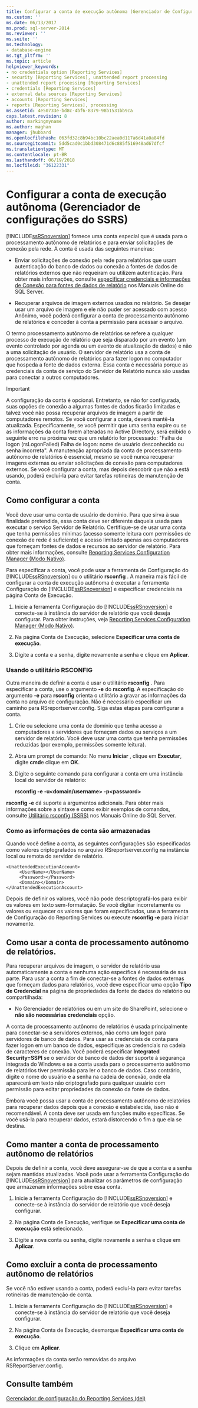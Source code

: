 ```yaml
---
title: Configurar a conta de execução autônoma (Gerenciador de Configurações do SSRS) | Microsoft Docs
ms.custom: ''
ms.date: 06/13/2017
ms.prod: sql-server-2014
ms.reviewer: ''
ms.suite: ''
ms.technology:
- database-engine
ms.tgt_pltfrm: ''
ms.topic: article
helpviewer_keywords:
- no credentials option [Reporting Services]
- security [Reporting Services], unattended report processing
- unattended report processing [Reporting Services]
- credentials [Reporting Services]
- external data sources [Reporting Services]
- accounts [Reporting Services]
- reports [Reporting Services], processing
ms.assetid: 4e50733e-bd8c-4bf6-8379-98b1531bb9ca
caps.latest.revision: 8
author: markingmyname
ms.author: maghan
manager: jhubbard
ms.openlocfilehash: 063fd32c8b94bc10bc22aea0d117a6d41a0a84fd
ms.sourcegitcommit: 5dd5cad0c1bbd308471d6c885f516948ad67dfcf
ms.translationtype: MT
ms.contentlocale: pt-BR
ms.lasthandoff: 06/19/2018
ms.locfileid: "36122331"
---
```

# <a name="configure-the-unattended-execution-account-ssrs-configuration-manager"></a>Configurar a conta de execução autônoma (Gerenciador de configurações do SSRS)
  [!INCLUDE[ssRSnoversion](../../includes/ssrsnoversion-md.md)] fornece uma conta especial que é usada para o processamento autônomo de relatórios e para enviar solicitações de conexão pela rede. A conta é usada das seguintes maneiras:  
  
-   Enviar solicitações de conexão pela rede para relatórios que usam autenticação do banco de dados ou conexão a fontes de dados de relatórios externos que não requeiram ou utilizem autenticação. Para obter mais informações, consulte [especificar credenciais e informações de Conexão para fontes de dados de relatório](../../integration-services/connection-manager/data-sources.md) nos Manuais Online do SQL Server.  
  
-   Recuperar arquivos de imagem externos usados no relatório. Se desejar usar um arquivo de imagem e ele não puder ser acessado com acesso Anônimo, você poderá configurar a conta de processamento autônomo de relatórios e conceder à conta a permissão para acessar o arquivo.  
  
 O termo processamento autônomo de relatórios se refere a qualquer processo de execução de relatório que seja disparado por um evento (um evento controlado por agenda ou um evento de atualização de dados) e não a uma solicitação de usuário. O servidor de relatório usa a conta de processamento autônomo de relatórios para fazer logon no computador que hospeda a fonte de dados externa. Essa conta é necessária porque as credenciais da conta de serviço do Servidor de Relatório nunca são usadas para conectar a outros computadores.  
  
> [!IMPORTANT]  
>  A configuração da conta é opcional. Entretanto, se não for configurada, suas opções de conexão a algumas fontes de dados ficarão limitadas e talvez você não possa recuperar arquivos de imagem a partir de computadores remotos. Se você configurar a conta, deverá mantê-la atualizada. Especificamente, se você permitir que uma senha expire ou se as informações da conta forem alteradas no Active Directory, será exibido o seguinte erro na próxima vez que um relatório for processado: "Falha de logon (rsLogonFailed) Falha de logon: nome de usuário desconhecido ou senha incorreta". A manutenção apropriada da conta de processamento autônomo de relatórios é essencial, mesmo se você nunca recuperar imagens externas ou enviar solicitações de conexão para computadores externos. Se você configurar a conta, mas depois descobrir que não a está usando, poderá excluí-la para evitar tarefas rotineiras de manutenção de conta.  
  
## <a name="how-to-configure-the-account"></a>Como configurar a conta  
 Você deve usar uma conta de usuário de domínio. Para que sirva à sua finalidade pretendida, essa conta deve ser diferente daquela usada para executar o serviço Servidor de Relatório. Certifique-se de usar uma conta que tenha permissões mínimas (acesso somente leitura com permissões de conexão de rede é suficiente) e acesso limitado apenas aos computadores que forneçam fontes de dados e recursos ao servidor de relatório. Para obter mais informações, consulte [Reporting Services Configuration Manager &#40;Modo Nativo&#41;](../../sql-server/install/reporting-services-configuration-manager-native-mode.md).  
  
 Para especificar a conta, você pode usar a ferramenta de Configuração do [!INCLUDE[ssRSnoversion](../../includes/ssrsnoversion-md.md)] ou o utilitário **rsconfig** . A maneira mais fácil de configurar a conta de execução autônoma é executar a ferramenta Configuração do [!INCLUDE[ssRSnoversion](../../includes/ssrsnoversion-md.md)] e especificar credenciais na página Conta de Execução.  
  
1.  Inicie a ferramenta Configuração do [!INCLUDE[ssRSnoversion](../../includes/ssrsnoversion-md.md)] e conecte-se à instância do servidor de relatório que você deseja configurar. Para obter instruções, veja [Reporting Services Configuration Manager &#40;Modo Nativo&#41;](../../sql-server/install/reporting-services-configuration-manager-native-mode.md).  
  
2.  Na página Conta de Execução, selecione **Especificar uma conta de execução**.  
  
3.  Digite a conta e a senha, digite novamente a senha e clique em **Aplicar**.  
  
### <a name="using-rsconfig-utility"></a>Usando o utilitário RSCONFIG  
 Outra maneira de definir a conta é usar o utilitário **rsconfig** . Para especificar a conta, use o argumento **-e** do **rsconfig**. A especificação do argumento **-e** para **rsconfig** orienta o utilitário a gravar as informações da conta no arquivo de configuração. Não é necessário especificar um caminho para RSreportserver.config. Siga estas etapas para configurar a conta.  
  
1.  Crie ou selecione uma conta de domínio que tenha acesso a computadores e servidores que forneçam dados ou serviços a um servidor de relatório. Você deve usar uma conta que tenha permissões reduzidas (por exemplo, permissões somente leitura).  
  
2.  Abra um prompt de comando: No menu **Iniciar** , clique em **Executar**, digite **cmd**e clique em **OK**.  
  
3.  Digite o seguinte comando para configurar a conta em uma instância local do servidor de relatório:  
  
     **rsconfig -e -u\<domain/username> -p\<password>**  
  
 **rsconfig -e** dá suporte a argumentos adicionais. Para obter mais informações sobre a sintaxe e como exibir exemplos de comandos, consulte [Utilitário rsconfig &#40;SSRS&#41;](../tools/rsconfig-utility-ssrs.md) nos Manuais Online do SQL Server.  
  
### <a name="how-account-information-is-stored"></a>Como as informações de conta são armazenadas  
 Quando você define a conta, as seguintes configurações são especificadas como valores criptografados no arquivo RSreportserver.config na instância local ou remota do servidor de relatório.  
  
```  
<UnattendedExecutionAccount>  
     <UserName></UserName>  
     <Password></Password>  
     <Domain></Domain>  
</UnattendedExecutionAccount>  
```  
  
 Depois de definir os valores, você não pode descriptografá-los para exibir os valores em texto sem-formatação. Se você digitar incorretamente os valores ou esquecer os valores que foram especificados, use a ferramenta de Configuração do Reporting Services ou execute **rsconfig -e** para iniciar novamente.  
  
## <a name="how-to-use-the-unattended-report-processing-account"></a>Como usar a conta de processamento autônomo de relatórios.  
 Para recuperar arquivos de imagem, o servidor de relatório usa automaticamente a conta e nenhuma ação específica é necessária de sua parte. Para usar a conta a fim de conectar-se a fontes de dados externas que forneçam dados para relatórios, você deve especificar uma opção **Tipo de Credencial** na página de propriedades da fonte de dados do relatório ou compartilhada:  
  
-   No Gerenciador de relatórios ou em um site do SharePoint, selecione o **não são necessárias credenciais** opção.  
  
 A conta de processamento autônomo de relatórios é usada principalmente para conectar-se a servidores externos, não como um logon para servidores de banco de dados. Para usar as credenciais de conta para fazer logon em um banco de dados, especifique as credenciais na cadeia de caracteres de conexão. Você poderá especificar **Integrated Security=SSPI** se o servidor de banco de dados der suporte à segurança integrada do Windows e se a conta usada para o processamento autônomo de relatórios tiver permissão para ler o banco de dados. Caso contrário, digite o nome do usuário e a senha na cadeia de conexão, onde ela aparecerá em texto não criptografado para qualquer usuário com permissão para editar propriedades da conexão da fonte de dados.  
  
 Embora você possa usar a conta de processamento autônomo de relatórios para recuperar dados depois que a conexão é estabelecida, isso não é recomendável. A conta deve ser usada em funções muito específicas. Se você usá-la para recuperar dados, estará distorcendo o fim a que ela se destina.  
  
## <a name="how-to-maintain-the-unattended-report-processing-account"></a>Como manter a conta de processamento autônomo de relatórios  
 Depois de definir a conta, você deve assegurar-se de que a conta e a senha sejam mantidas atualizadas. Você pode usar a ferramenta Configuração do [!INCLUDE[ssRSnoversion](../../includes/ssrsnoversion-md.md)] para atualizar os parâmetros de configuração que armazenam informações sobre essa conta.  
  
1.  Inicie a ferramenta Configuração do [!INCLUDE[ssRSnoversion](../../includes/ssrsnoversion-md.md)] e conecte-se à instância do servidor de relatório que você deseja configurar.  
  
2.  Na página Conta de Execução, verifique se **Especificar uma conta de execução** está selecionado.  
  
3.  Digite a nova conta ou senha, digite novamente a senha e clique em **Aplicar**.  
  
## <a name="how-to-delete-the-unattended-report-processing-account"></a>Como excluir a conta de processamento autônomo de relatórios  
 Se você não estiver usando a conta, poderá excluí-la para evitar tarefas rotineiras de manutenção de conta.  
  
1.  Inicie a ferramenta Configuração do [!INCLUDE[ssRSnoversion](../../includes/ssrsnoversion-md.md)] e conecte-se à instância do servidor de relatório que você deseja configurar.  
  
2.  Na página Conta de Execução, desmarque **Especificar uma conta de execução**.  
  
3.  Clique em **Aplicar**.  
  
 As informações da conta serão removidas do arquivo RSReportServer.config.  
  
## <a name="see-also"></a>Consulte também  
 [Gerenciador de configuração do Reporting Services &#40;del&#41;](../../sql-server/install/reporting-services-configuration-manager-native-mode.md)  
  
  